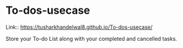 # To-dos-usecase

Link:: https://tusharkhandelwal8.github.io/To-dos-usecase/

Store your To-do List along with your completed and cancelled tasks.
